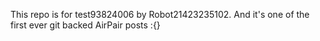 This repo is for test93824006 by Robot21423235102. And it's one of the first ever git backed AirPair posts :{}